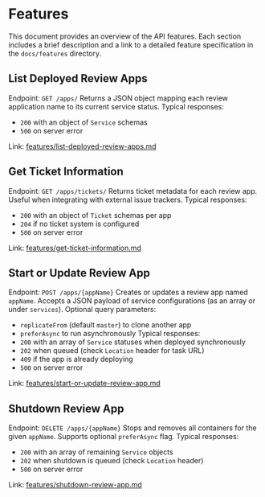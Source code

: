 <!--
  features.md: Overview of API features derived from OpenAPI specification.
-->
# Features

This document provides an overview of the API features. Each section includes a brief description and a link to a detailed feature specification in the `docs/features` directory.

## List Deployed Review Apps

Endpoint: `GET /apps/`
Returns a JSON object mapping each review application name to its current service status. Typical responses:
- `200` with an object of `Service` schemas
- `500` on server error

Link: [features/list-deployed-review-apps.md](features/list-deployed-review-apps.md)

## Get Ticket Information

Endpoint: `GET /apps/tickets/`
Returns ticket metadata for each review app. Useful when integrating with external issue trackers. Typical responses:
- `200` with an object of `Ticket` schemas per app
- `204` if no ticket system is configured
- `500` on server error

Link: [features/get-ticket-information.md](features/get-ticket-information.md)

## Start or Update Review App

Endpoint: `POST /apps/{appName}`
Creates or updates a review app named `appName`. Accepts a JSON payload of service configurations (as an array or under `services`). Optional query parameters:
- `replicateFrom` (default `master`) to clone another app
- `preferAsync` to run asynchronously
Typical responses:
- `200` with an array of `Service` statuses when deployed synchronously
- `202` when queued (check `Location` header for task URL)
- `409` if the app is already deploying
- `500` on server error

Link: [features/start-or-update-review-app.md](features/start-or-update-review-app.md)

## Shutdown Review App

Endpoint: `DELETE /apps/{appName}`
Stops and removes all containers for the given `appName`. Supports optional `preferAsync` flag. Typical responses:
- `200` with an array of remaining `Service` objects
- `202` when shutdown is queued (check `Location` header)
- `500` on server error

Link: [features/shutdown-review-app.md](features/shutdown-review-app.md)
